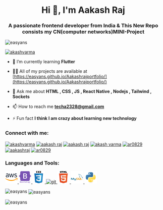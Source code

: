 <h1 align="center">Hi 👋, I'm Aakash Raj</h1>
<h3 align="center">A passionate frontend developer from India & This New Repo consists my CN(computer networks)MINI-Project</h3>

<p align="left"> <img src="https://komarev.com/ghpvc/?username=easyans&label=Profile%20views&color=0e75b6&style=flat" alt="easyans" /> </p>

<p align="left"> <a href="https://twitter.com/akashvarma" target="blank"><img src="https://img.shields.io/twitter/follow/akashvarma?logo=twitter&style=for-the-badge" alt="akashvarma" /></a> </p>

- 🌱 I’m currently learning **Flutter**

- 👨‍💻 All of my projects are available at [https://easyans.github.io/Aakashrajportfolio/](https://easyans.github.io/Aakashrajportfolio/)

- 💬 Ask me about **HTML , CSS , JS , React Native , Nodejs , Tailwind , Sockets**

- 📫 How to reach me **techa2328@gmail.com**

- ⚡ Fun fact **I think I am crazy about learning new technology**

<h3 align="left">Connect with me:</h3>
<p align="left">
<a href="https://twitter.com/akashvarma" target="blank"><img align="center" src="https://raw.githubusercontent.com/rahuldkjain/github-profile-readme-generator/master/src/images/icons/Social/twitter.svg" alt="akashvarma" height="30" width="40" /></a>
<a href="https://linkedin.com/in/aakash raj" target="blank"><img align="center" src="https://raw.githubusercontent.com/rahuldkjain/github-profile-readme-generator/master/src/images/icons/Social/linked-in-alt.svg" alt="aakash raj" height="30" width="40" /></a>
<a href="https://stackoverflow.com/users/aakash raj" target="blank"><img align="center" src="https://raw.githubusercontent.com/rahuldkjain/github-profile-readme-generator/master/src/images/icons/Social/stack-overflow.svg" alt="aakash raj" height="30" width="40" /></a>
<a href="https://dribbble.com/akash varma" target="blank"><img align="center" src="https://raw.githubusercontent.com/rahuldkjain/github-profile-readme-generator/master/src/images/icons/Social/dribbble.svg" alt="akash varma" height="30" width="40" /></a>
<a href="https://www.hackerrank.com/ar0829" target="blank"><img align="center" src="https://raw.githubusercontent.com/rahuldkjain/github-profile-readme-generator/master/src/images/icons/Social/hackerrank.svg" alt="ar0829" height="30" width="40" /></a>
<a href="https://www.leetcode.com/aakashraj" target="blank"><img align="center" src="https://raw.githubusercontent.com/rahuldkjain/github-profile-readme-generator/master/src/images/icons/Social/leet-code.svg" alt="aakashraj" height="30" width="40" /></a>
<a href="https://auth.geeksforgeeks.org/user/ar0829" target="blank"><img align="center" src="https://raw.githubusercontent.com/rahuldkjain/github-profile-readme-generator/master/src/images/icons/Social/geeks-for-geeks.svg" alt="ar0829" height="30" width="40" /></a>
</p>

<h3 align="left">Languages and Tools:</h3>
<p align="left"> <a href="https://aws.amazon.com" target="_blank" rel="noreferrer"> <img src="https://raw.githubusercontent.com/devicons/devicon/master/icons/amazonwebservices/amazonwebservices-original-wordmark.svg" alt="aws" width="40" height="40"/> </a> <a href="https://getbootstrap.com" target="_blank" rel="noreferrer"> <img src="https://raw.githubusercontent.com/devicons/devicon/master/icons/bootstrap/bootstrap-plain-wordmark.svg" alt="bootstrap" width="40" height="40"/> </a> <a href="https://www.w3schools.com/css/" target="_blank" rel="noreferrer"> <img src="https://raw.githubusercontent.com/devicons/devicon/master/icons/css3/css3-original-wordmark.svg" alt="css3" width="40" height="40"/> </a> <a href="https://git-scm.com/" target="_blank" rel="noreferrer"> <img src="https://www.vectorlogo.zone/logos/git-scm/git-scm-icon.svg" alt="git" width="40" height="40"/> </a> <a href="https://www.w3.org/html/" target="_blank" rel="noreferrer"> <img src="https://raw.githubusercontent.com/devicons/devicon/master/icons/html5/html5-original-wordmark.svg" alt="html5" width="40" height="40"/> </a> <a href="https://www.mysql.com/" target="_blank" rel="noreferrer"> <img src="https://raw.githubusercontent.com/devicons/devicon/master/icons/mysql/mysql-original-wordmark.svg" alt="mysql" width="40" height="40"/> </a> <a href="https://www.python.org" target="_blank" rel="noreferrer"> <img src="https://raw.githubusercontent.com/devicons/devicon/master/icons/python/python-original.svg" alt="python" width="40" height="40"/> </a> </p>

<p><img align="left" src="https://github-readme-stats.vercel.app/api/top-langs?username=easyans&show_icons=true&locale=en&layout=compact" alt="easyans" /></p>

<p>&nbsp;<img align="center" src="https://github-readme-stats.vercel.app/api?username=easyans&show_icons=true&locale=en" alt="easyans" /></p>

<p><img align="center" src="https://github-readme-streak-stats.herokuapp.com/?user=easyans&" alt="easyans" /></p>
